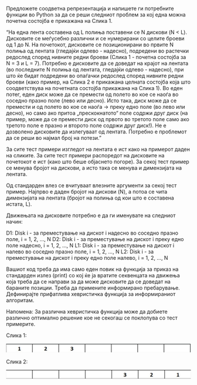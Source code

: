 Предложете соодветна репрезентација и напишете ги потребните функции во Python за да се реши следниот проблем за кој една можна почетна состојба е прикажана на Слика 1.

“На една лента составена од L полиња поставени се N дискови (N < L). Дисковите се меѓусебно различни и се нумерирани со целите броеви од 1 до N. На почетокот, дисковите се позиционирани во првите N полиња од лентата (гледајќи одлево - надесно), подредени во растечки редослед според нивните редни броеви (Слика 1 - почетна состојба за N = 3 и L = 7). Потребно е дисковите да се доведат на крајот на лентата (во последните N полиња од лентата, гледајќи одлево - надесно), при што ќе бидат подредени во опаѓачки редослед според нивните редни броеви (како пример, на Слика 2 е прикажана целната состојба која што соодветствува на почетната состојба прикажана на Слика 1). Во еден потег, еден диск може да се премести од полето во кое се наоѓа во соседно празно поле (лево или десно). Исто така, диск може да се премести и од полето во кое се наоѓа -> преку едно поле (во лево или десно), но само ако притоа „прескокнатото“ поле содржи друг диск (на пример, може да се премести диск од првото во третото поле само ако третото поле е празно и второто поле содржи друг диск!). Не е дозволено дисковите да излегуваат од лентата. Потребно е проблемот да се реши во најмал број на потези.”



За сите тест примери изгледот на лентата е ист како на примерот даден на сликите. За сите тест примери распоредот на дисковите на почетокот е ист (како што беше објаснето погоре). За секој тест пример се менува бројот на дискови, а исто така се менува и димензијата на лентата.



Од стандарден влез се вчитуваат влезните аргументи за секој тест пример. Најпрво е даден бројот на дискови (N), а потоа се чита димензијата на лентата (бројот на полиња од кои што е составена истата, L).



Движењата на дисковите потребно е да ги именувате на следниот начин:

D1: Disk i - за преместување на дискот i надесно во соседно празно поле, i = 1, 2, ..., N
D2: Disk i - за преместување на дискот i преку едно поле надесно, i = 1, 2, ..., N
L1: Disk i - за преместување на дискот i налево во соседно празно поле, i = 1, 2, ..., N
L2: Disk i - за преместување на дискот i преку едно поле налево, i = 1, 2, ..., N


Вашиот код треба да има само еден повик на функција за приказ на стандарден излез (print) со кој ќе ја вратите секвенцата на движења која треба да се направи за да може дисковите да се доведат на бараните позиции. Треба да примените информирано пребарување. Дефинирајте прифатлива хевристичка функција за информираниот алгоритам.

Напомена: За различна хевристичка функција може да добиете различно оптимално решение кое не секогаш се поклопува со тест примерите.



Слика 1:


![img.png](img.png)


Слика 2:

![img_1.png](img_1.png)